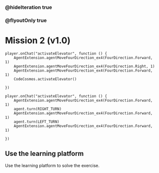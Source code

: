 ### @hideIteration true
### @flyoutOnly true
# Mission 2 (v1.0)

```blocks
player.onChat("activateElevator", function () {
    AgentExtension.agentMoveFourDirection_ex4(FourDirection.Forward, 1)
    AgentExtension.agentMoveFourDirection_ex4(FourDirection.Right, 1)
    AgentExtension.agentMoveFourDirection_ex4(FourDirection.Forward, 1)
    CodeCosmos.activateElevator()
    
})

```

```template
player.onChat("activateElevator", function () {
    AgentExtension.agentMoveFourDirection_ex4(FourDirection.Forward, 1)
    agent.turn(RIGHT_TURN)
    AgentExtension.agentMoveFourDirection_ex4(FourDirection.Forward, 1)
    agent.turn(LEFT_TURN)
    AgentExtension.agentMoveFourDirection_ex4(FourDirection.Forward, 1)
    
})

```

## Use the learning platform
Use the learning platform to solve the exercise.